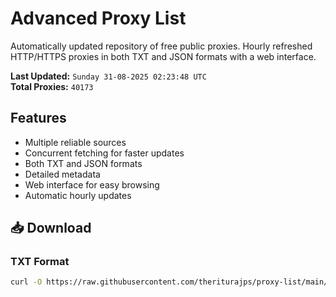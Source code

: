# Advanced Proxy List

Automatically updated repository of free public proxies. Hourly refreshed HTTP/HTTPS proxies in both TXT and JSON formats with a web interface.

**Last Updated:** `Sunday 31-08-2025 02:23:48 UTC`  
**Total Proxies:** `40173`

## Features
- Multiple reliable sources
- Concurrent fetching for faster updates
- Both TXT and JSON formats
- Detailed metadata
- Web interface for easy browsing
- Automatic hourly updates

## 📥 Download

### TXT Format
```bash
curl -O https://raw.githubusercontent.com/theriturajps/proxy-list/main/proxies.txt